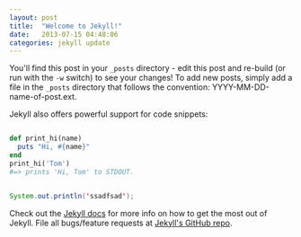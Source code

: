 ```yaml
---
layout: post
title:  "Welcome to Jekyll!"
date:   2013-07-15 04:48:06
categories: jekyll update
---
```


You'll find this post in your `_posts` directory - edit this post and re-build (or run with the `-w` switch) to see your changes!
To add new posts, simply add a file in the `_posts` directory that follows the convention: YYYY-MM-DD-name-of-post.ext.

Jekyll also offers powerful support for code snippets:

```ruby

def print_hi(name)
  puts "Hi, #{name}"
end
print_hi('Tom')
#=> prints 'Hi, Tom' to STDOUT.
```

```java

System.out.println('ssadfsad');

```

Check out the [Jekyll docs][jekyll] for more info on how to get the most out of Jekyll. File all bugs/feature requests at [Jekyll's GitHub repo][jekyll-gh].

[jekyll-gh]: https://github.com/mojombo/jekyll
[jekyll]:    http://jekyllrb.com
